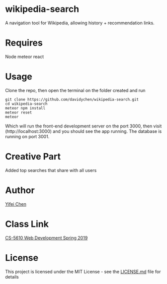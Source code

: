 # wikipedia-search

A navigation tool for Wikipedia, allowing history + recommendation links. 

# Requires

Node
meteor
react

# Usage

Clone the repo, then open the terminal on the folder created and run

```
git clone https://github.com/davidychen/wikipedia-search.git
cd wikipedia-search
meteor npm install
meteor reset
meteor
```

Which will run the front-end development server on the port 3000, then visit (http://localhost:3000) and you should see the app running. The database is running on port 3001.

# Creative Part

Added top searches that share with all users

# Author

[Yifei Chen](http://davidychen.com/HomepageDavidChen/)

# Class Link

[CS-5610 Web Development Spring 2019](http://johnguerra.co/classes/webDevelopment_spring_2019/)

# License

This project is licensed under the MIT License - see the [LICENSE.md](LICENSE.md) file for details